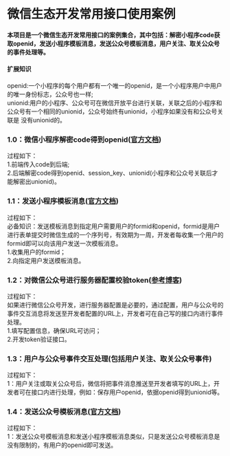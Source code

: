 # 微信生态开发常用接口使用案例
#### 本项目是一个微信生态开发常用接口的案例集合，其中包括：解密小程序code获取openid，发送小程序模板消息，发送公众号模板消息，用户关注、取关公众号的事件处理等。

#### 扩展知识  
openid:一个小程序的每个用户都有一个唯一的openid，是一个小程序用户中用户的唯一身份标志，公众号也一样;  
unionid:用户的小程序、公众号可在微信开放平台进行关联，关联之后的小程序和公众号有一个相同的unionid，公众号始终有unionid，小程序如果没有和公众号关联是
没有unionid的。

### 1.0：微信小程序解密code得到openid([官方文档](https://developers.weixin.qq.com/miniprogram/dev/api/wx.login.html))
过程如下：  
1.前端传入code到后端;  
2.后端解密code得到openid、session_key、unionid(小程序和公众号关联后才能解密出unionid)。

### 1.1：发送小程序模板消息([官方文档](https://developers.weixin.qq.com/miniprogram/dev/framework/open-ability/template-message.html))
过程如下：  
必备知识：发送模板消息到指定用户需要用户的formid和openid，formid是用户进行表单提交时微信生成的一个序列号，有效期为一周，开发者每收集一个用户的
formid即可以向该用户发送一次模板消息。  
1.收集用户的formid；  
2.向指定用户发送模板消息。

### 1.2：对微信公众号进行服务器配置校验token([参考博客](https://blog.csdn.net/LONG_Yi_1994/article/details/90022307))
过程如下：  
如果进行微信公众号开发，进行服务器配置是必要的，通过配置，用户与公众号的事件交互消息将发送至开发者配置的URL上，开发者可在自己写的接口内进行事件处理。  
1.填写配置信息，确保URL可访问；  
2.开发token验证接口。

### 1.3：用户与公众号事件交互处理(包括用户关注、取关公众号事件)
过程如下：  
1：用户关注或取关公众号后，微信将把事件消息推送至开发者填写的URL上，开发者可在接口内进行处理，例如：保存用户openid，依据openid得到unionid等。

### 1.4：发送公众号模板消息([官方文档](https://mp.weixin.qq.com/advanced/tmplmsg?action=faq&token=611048160&lang=zh_CN))
过程如下：  
1：发送公众号模板消息和发送小程序模板消息类似，只是发送公众号模板消息是没有限制的，有用户的openid即可发送。
